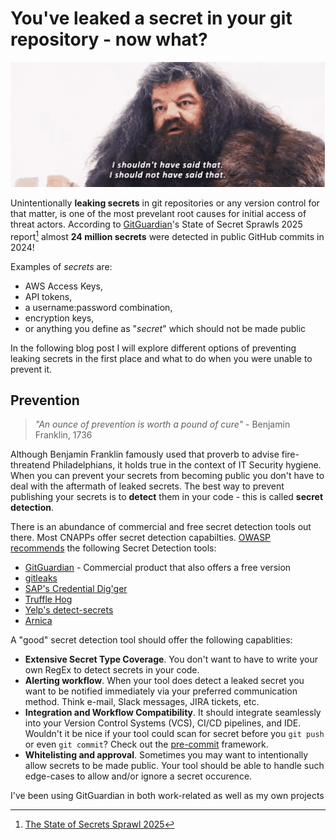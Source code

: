 # You've leaked a secret in your git repository - now what?
![Hagrid regretting that he spilled the secrets](img/hagrid-harry-potter.png.gif "Don't worry Hagrid, it happens to the best of us...")


Unintentionally **leaking secrets** in git repositories or any version control for that matter, is one of the most prevelant root causes for initial access of threat actors. 
According to [GitGuardian](https://www.gitguardian.com/)'s State of Secret Sprawls 2025 report[^1] almost **24 million secrets** were detected in public GitHub commits in 2024!

Examples of _secrets_ are:
- AWS Access Keys,
- API tokens, 
- a username:password combination,
- encryption keys,
- or anything you define as "_secret_" which should not be made public

In the following blog post I will explore different options of preventing leaking secrets in the first place and what to do when you were unable to prevent it.

## Prevention
> _"An ounce of prevention is worth a pound of cure"_ - Benjamin Franklin, 1736

Although Benjamin Franklin famously used that proverb to advise fire-threatend Philadelphians, it holds true in the context of IT Security hygiene. When you can prevent your secrets from becoming public you don't have to deal with the aftermath of leaked secrets. The best way to prevent publishing your secrets is to **detect** them in your code - this is called **secret detection**.

There is an abundance of commercial and free secret detection tools out there. Most CNAPPs offer secret detection capabilties. [OWASP recommends](https://owasp.org/www-community/Free_for_Open_Source_Application_Security_Tools) the following Secret Detection tools:
- [GitGuardian](https://www.gitguardian.com) - Commercial product that also offers a free version
- [gitleaks](https://github.com/gitleaks/gitleaks)
- [SAP's Credential Dig'ger](https://github.com/SAP/credential-digger)
- [Truffle Hog](https://github.com/trufflesecurity/trufflehog)
- [Yelp's detect-secrets](https://github.com/Yelp/detect-secrets)
- [Arnica](https://www.arnica.io/use-cases/hard-code-secrets)

A "good" secret detection tool should offer the following capablities:
- **Extensive Secret Type Coverage**. You don't want to have to write your own RegEx to detect secrets in your code.
- **Alerting workflow**. When your tool does detect a leaked secret you want to be notified immediately via your preferred communication method. Think e-mail, Slack messages, JIRA tickets, etc.
- **Integration and Workflow Compatibility**. It should integrate seamlessly into your Version Control Systems (VCS), CI/CD pipelines, and IDE. Wouldn't it be nice if your tool could scan for secret before you `git push` or even `git commit`? Check out the [pre-commit](https://pre-commit.com) framework.
- **Whitelisting and approval**. Sometimes you may want to intentionally allow secrets to be made public. Your tool should be able to handle such edge-cases to allow and/or ignore a secret occurence.

I've been using GitGuardian in both work-related as well as my own projects


[^1]: [The State of Secrets Sprawl 2025](https://www.gitguardian.com/state-of-secrets-sprawl-report-2025)